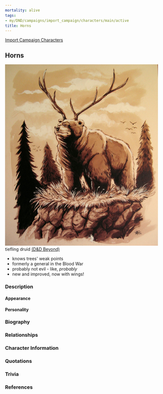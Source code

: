 ```yaml
---
mortality: alive
tags:
- my/DND/campaigns/import_campaign/characters/main/active
title: Horns
---
```


[Import Campaign Characters](/dnd/characters/)

## Horns

![Pasted image 20211106142316.png](/images/dnd/pc-horns.png)
tiefling druid
[(D&D Beyond)](https://ddb.ac/characters/3460406/iBAXVm)

- knows trees' weak points
- formerly a general in the Blood War
- probably not evil - like, _probably_
- new and improved, now with wings!

### Description

#### Appearance

#### Personality

### Biography

### Relationships

### Character Information

### Quotations

### Trivia

### References
